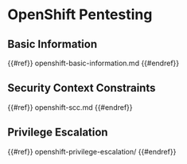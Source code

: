 # OpenShift Pentesting

## Basic Information

{{#ref}}
openshift-basic-information.md
{{#endref}}

## Security Context Constraints

{{#ref}}
openshift-scc.md
{{#endref}}

## Privilege Escalation

{{#ref}}
openshift-privilege-escalation/
{{#endref}}





